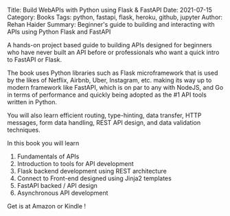 Title: Build WebAPIs with Python using Flask & FastAPI
Date: 2021-07-15
Category: Books
Tags: python, fastapi, flask, heroku, github, jupyter
Author: Rehan Haider
Summary: Beginner's guide to building and interacting with APIs using Python Flask and FastAPI


A hands-on project based guide to building APIs designed for beginners who have never built an API before or professionals who want a quick intro to FastAPI or Flask.

The book uses Python libraries such as Flask microframework that is used by the likes of Netflix, Airbnb, Uber, Instagram, etc. making its way up to modern framework like FastAPI, which is on par to any with NodeJS, and Go in terms of performance and quickly being adopted as the #1 API tools written in Python.

You will also learn efficient routing, type-hinting, data transfer, HTTP messages, form data handling, REST API design, and data validation techniques.

In this book you will learn

1. Fundamentals of APIs
2. Introduction to tools for API development
3. Flask backend development using REST architecture
4. Connect to Front-end designed using Jinja2 templates
5. FastAPI backed / API design
6. Asynchronous API development

Get is at Amazon or Kindle !